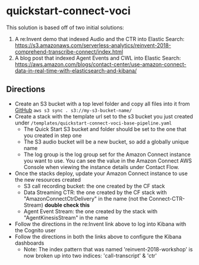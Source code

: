 # quickstart-connect-voci

This solution is based off of two initial solutions:

1) A re:Invent demo that indexed Audio and the CTR into Elastic Search: https://s3.amazonaws.com/serverless-analytics/reinvent-2018-comprehend-transcribe-connect/index.html
2) A blog post that indexed Agent Events and CWL into Elastic Search: https://aws.amazon.com/blogs/contact-center/use-amazon-connect-data-in-real-time-with-elasticsearch-and-kibana/

## Directions

- Create an S3 bucket with a top level folder and copy all files into it from [GitHub](https://github.com/aws-quickstart/quickstart-connect-voci)
`aws s3 sync . s3://my-s3-bucket-name/`
- Create a stack with the template url set to the s3 bucket you just created under `/templates/quickstart-connect-voci-base-pipeline.yaml`
    - The Quick Start S3 bucket and folder should be set to the one that you created in step one
    - The S3 audio bucket will be a new bucket, so add a globally unique name
    - The log group is the log group set for the Amazon Connect instance you want to use. You can see the value in the Amazon Connect AWS Console when viewing the instance details under Contact Flow.
- Once the stacks deploy, update your Amazon Connect instance to use the new resources created
    - S3 call recording bucket: the one created by the CF stack
    - Data Streaming CTR: the one created by the CF stack with "AmazonConnectCtrDelivery" in the name (not the Connect-CTR-Stream) **double check this**
    - Agent Event Stream: the one created by the stack with "AgentKinesisStream" in the name
- Follow the directions in the re:Invent link above to log into Kibana with the Cognito user
- Follow the directions in both the links above to configure the Kibana dashboards
    - Note: The index pattern that was named 'reinvent-2018-workshop' is now broken up into two indices: 'call-transcript' & 'ctr'
